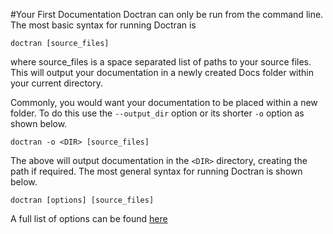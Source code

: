 #Your First Documentation
Doctran can only be run from the command line. The most basic syntax for running Doctran is 

    doctran [source_files]

where source_files is a space separated list of paths to your source files. This will output your documentation in a newly created Docs folder within your current directory.

Commonly, you would want your documentation to be placed within a new folder. To do this use the `--output_dir` option or its shorter `-o` option as shown below.

    doctran -o <DIR> [source_files]

The above will output documentation in the `<DIR>` directory, creating the path if required. The most general syntax for running Doctran is shown below.

    doctran [options] [source_files]

A full list of options can be found [here](command-line-options.md)
